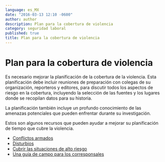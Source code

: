 ```yaml
---
language: es_MX
date: "2016-03-13 12:10 -0600"
author: author
description: Plan para la cobertura de violencia
category: seguridad laboral
published: true
title: Plan para la cobertura de violencia
---
```



# Plan para la cobertura de violencia 
Es necesario mejorar la planificación de la cobertura de la violencia. Esta planificación debe incluir reuniones de preparación con colegas de su organización, reporteros y editores, para discutir todos los aspectos de riesgo en la cobertura, incluyendo la selección de las fuentes y los lugares donde se recopilan datos para su historia.

La planificación también incluye un profundo conocimiento de las amenazas potenciales que pueden enfrentar durante su investigación.

Estos son algunos recursos que pueden ayudar a mejorar su planificación de tiempo que cubre la violencia.

- [Conflictos armados](https://www.cpj.org/reports/2012/04/armed-conflict.php)
- [Disturbios](https://www.cpj.org/reports/2012/04/journalist-security-guide.php)
- [Cubrir las situaciones de alto riesgo](http://www.saladeprensa.org/art1039.htm)
- [Una guía de campo para los corresponsales](http://thegroundtruthproject.org/2015/02/12/our-field-guide/)
